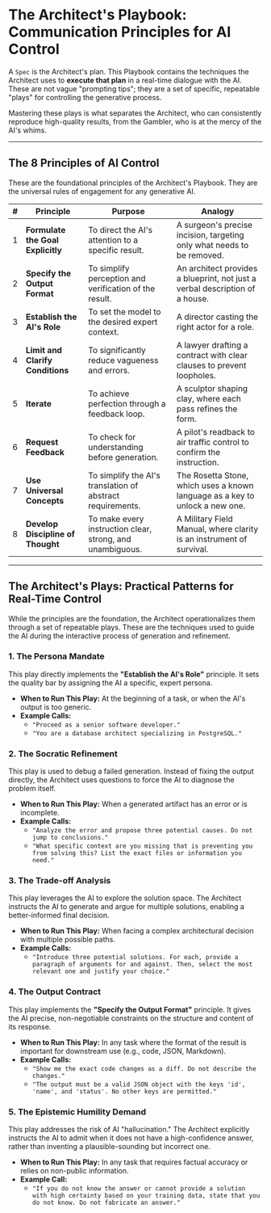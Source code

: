 # The Architect's Playbook: Communication Principles for AI Control

A `Spec` is the Architect's plan. This Playbook contains the techniques the Architect uses to **execute that plan** in a real-time dialogue with the AI. These are not vague "prompting tips"; they are a set of specific, repeatable "plays" for controlling the generative process.

Mastering these plays is what separates the Architect, who can consistently reproduce high-quality results, from the Gambler, who is at the mercy of the AI's whims.

---

## The 8 Principles of AI Control

These are the foundational principles of the Architect's Playbook. They are the universal rules of engagement for any generative AI.

| # | Principle | Purpose | Analogy |
|---|---|---|---|
| 1 | **Formulate the Goal Explicitly** | To direct the AI's attention to a specific result. | A surgeon's precise incision, targeting only what needs to be removed. |
| 2 | **Specify the Output Format** | To simplify perception and verification of the result. | An architect provides a blueprint, not just a verbal description of a house. |
| 3 | **Establish the AI's Role** | To set the model to the desired expert context. | A director casting the right actor for a role. |
| 4 | **Limit and Clarify Conditions** | To significantly reduce vagueness and errors. | A lawyer drafting a contract with clear clauses to prevent loopholes. |
| 5 | **Iterate** | To achieve perfection through a feedback loop. | A sculptor shaping clay, where each pass refines the form. |
| 6 | **Request Feedback** | To check for understanding before generation. | A pilot's readback to air traffic control to confirm the instruction. |
| 7 | **Use Universal Concepts** | To simplify the AI's translation of abstract requirements. | The Rosetta Stone, which uses a known language as a key to unlock a new one. |
| 8 | **Develop Discipline of Thought** | To make every instruction clear, strong, and unambiguous. | A Military Field Manual, where clarity is an instrument of survival. |

---

## The Architect's Plays: Practical Patterns for Real-Time Control

While the principles are the foundation, the Architect operationalizes them through a set of repeatable plays. These are the techniques used to guide the AI during the interactive process of generation and refinement.

### 1. The Persona Mandate
This play directly implements the **"Establish the AI's Role"** principle. It sets the quality bar by assigning the AI a specific, expert persona.

*   **When to Run This Play:** At the beginning of a task, or when the AI's output is too generic.
*   **Example Calls:**
    *   `"Proceed as a senior software developer."`
    *   `"You are a database architect specializing in PostgreSQL."`

### 2. The Socratic Refinement
This play is used to debug a failed generation. Instead of fixing the output directly, the Architect uses questions to force the AI to diagnose the problem itself.

*   **When to Run This Play:** When a generated artifact has an error or is incomplete.
*   **Example Calls:**
    *   `"Analyze the error and propose three potential causes. Do not jump to conclusions."`
    *   `"What specific context are you missing that is preventing you from solving this? List the exact files or information you need."`

### 3. The Trade-off Analysis
This play leverages the AI to explore the solution space. The Architect instructs the AI to generate and argue for multiple solutions, enabling a better-informed final decision.

*   **When to Run This Play:** When facing a complex architectural decision with multiple possible paths.
*   **Example Calls:**
    *   `"Introduce three potential solutions. For each, provide a paragraph of arguments for and against. Then, select the most relevant one and justify your choice."`

### 4. The Output Contract
This play implements the **"Specify the Output Format"** principle. It gives the AI precise, non-negotiable constraints on the structure and content of its response.

*   **When to Run This Play:** In any task where the format of the result is important for downstream use (e.g., code, JSON, Markdown).
*   **Example Calls:**
    *   `"Show me the exact code changes as a diff. Do not describe the changes."`
    *   `"The output must be a valid JSON object with the keys 'id', 'name', and 'status'. No other keys are permitted."`

### 5. The Epistemic Humility Demand
This play addresses the risk of AI "hallucination." The Architect explicitly instructs the AI to admit when it does not have a high-confidence answer, rather than inventing a plausible-sounding but incorrect one.

*   **When to Run This Play:** In any task that requires factual accuracy or relies on non-public information.
*   **Example Call:**
    *   `"If you do not know the answer or cannot provide a solution with high certainty based on your training data, state that you do not know. Do not fabricate an answer."`
